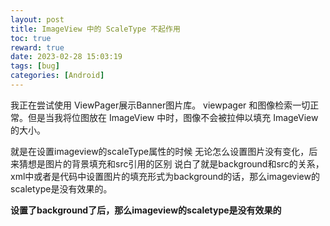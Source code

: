 ```yaml
---
layout: post
title: ImageView 中的 ScaleType 不起作用
toc: true
reward: true
date: 2023-02-28 15:03:19
tags: [bug]
categories: [Android]
---
```

我正在尝试使用 ViewPager展示Banner图片库。 viewpager 和图像检索一切正常。但是当我将位图放在 ImageView 中时，图像不会被拉伸以填充 ImageView 的大小。

就是在设置imageview的scaleType属性的时候 无论怎么设置图片没有变化，后来猜想是图片的背景填充和src引用的区别 说白了就是background和src的关系，xml中或者是代码中设置图片的填充形式为background的话，那么imageview的scaletype是没有效果的。

**设置了background了后，那么imageview的scaletype是没有效果的**

